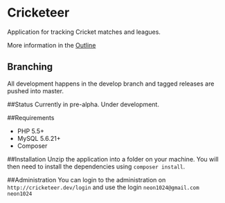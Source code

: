 Cricketeer
==========
Application for tracking Cricket matches and leagues.

More information in the [Outline](docs/Outline.md)

## Branching
All development happens in the develop branch and tagged releases are pushed into master.

##Status
Currently in pre-alpha. Under development.

##Requirements
* PHP 5.5+
* MySQL 5.6.21+
* Composer

##Installation
Unzip the application into a folder on your machine. You will then need to install the dependencies using `composer install`.

##Administration
You can login to the administration on `http://cricketeer.dev/login` and use the login `neon1024@gmail.com` `neon1024`